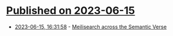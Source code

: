 # [Published on 2023-06-15](index.md)

* [2023-06-15, 16:31:58](https://lobste.rs/s/21hnpz/meilisearch_across_semantic_verse) - [Meilisearch across the Semantic Verse](https://github.com/meilisearch/meilisearch/issues/3838)
